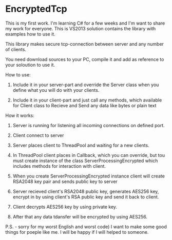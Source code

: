 EncryptedTcp
============

This is my first work. I'm learning C# for a few weeks and I'm want to share my work for everyone.
This is VS2013 solution contains the library with examples how to use it.

This library makes secure tcp-connection between server and any number of clients.

You need download sources to your PC, compile it and add as reference to your soloution to use it.


How to use:

1) Include it in your server-part and override the Server class when you define
what you will do with your clients.

2) Include it in your client-part and just call any methods, which available for Client class to Recieve and Send any data like bytes or plain text



How it works:

1) Server is running for listening all incoming connections on defined port.

2) Client connect to server

3) Server places client to ThreadPool and waiting for a new clients.

4) In ThreadPool client places in Callback, which you can override, but tou must create instance of the class ServerProcessingEncrypted which includes methods for interaction with client.

5) When you create ServerProcessingEncrypted instance client will create RSA2048 key pair and sends public key to server

6) Server recieved client's RSA2048 public key, generates AES256 key, encrypt in by using client's RSA public key and send it back to client.

7) Client decrypts AES256 key by using private key.

8) After that any data tdansfer will be encrypted by using AES256.

P.S. - sorry for my worst English and worst code) I want to make some good things for poeple like me. I will be happy if I will helped to someone.

